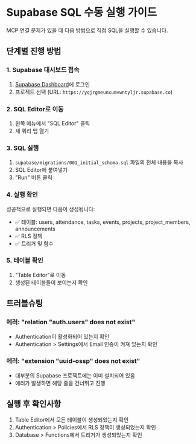 # Supabase SQL 수동 실행 가이드

MCP 연결 문제가 있을 때 다음 방법으로 직접 SQL을 실행할 수 있습니다.

## 단계별 진행 방법

### 1. Supabase 대시보드 접속
1. [Supabase Dashboard](https://app.supabase.com)에 로그인
2. 프로젝트 선택 (URL: `https://yqjrgmeunxumvwntyljr.supabase.co`)

### 2. SQL Editor로 이동
1. 왼쪽 메뉴에서 "SQL Editor" 클릭
2. 새 쿼리 탭 열기

### 3. SQL 실행
1. `supabase/migrations/001_initial_schema.sql` 파일의 전체 내용을 복사
2. SQL Editor에 붙여넣기
3. "Run" 버튼 클릭

### 4. 실행 확인
성공적으로 실행되면 다음이 생성됩니다:
- ✅ 테이블: users, attendance, tasks, events, projects, project_members, announcements
- ✅ RLS 정책
- ✅ 트리거 및 함수

### 5. 테이블 확인
1. "Table Editor"로 이동
2. 생성된 테이블들이 보이는지 확인

## 트러블슈팅

### 에러: "relation "auth.users" does not exist"
- Authentication이 활성화되어 있는지 확인
- Authentication > Settings에서 Email 인증이 켜져 있는지 확인

### 에러: "extension "uuid-ossp" does not exist"
- 대부분의 Supabase 프로젝트에는 이미 설치되어 있음
- 에러가 발생하면 해당 줄을 건너뛰고 진행

## 실행 후 확인사항
1. Table Editor에서 모든 테이블이 생성되었는지 확인
2. Authentication > Policies에서 RLS 정책이 생성되었는지 확인
3. Database > Functions에서 트리거가 생성되었는지 확인 